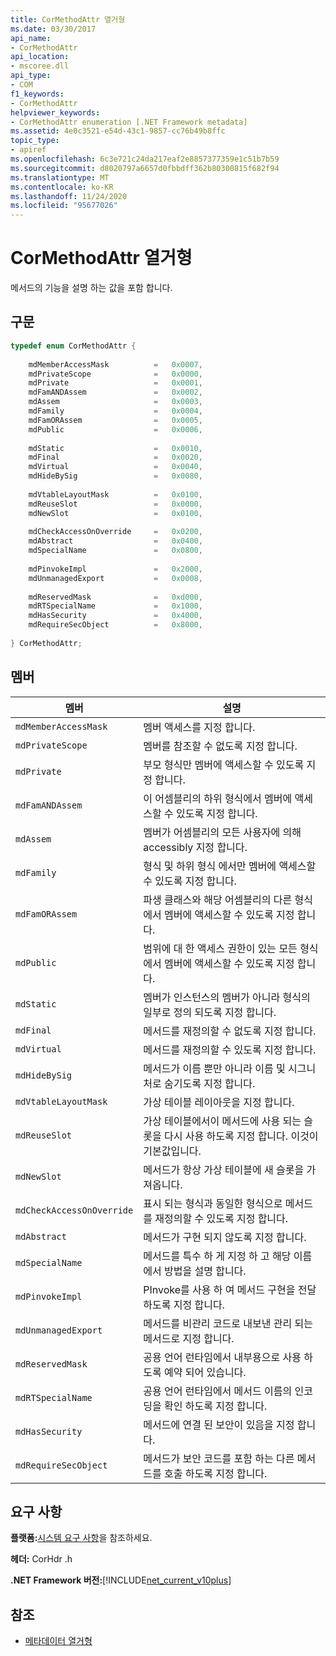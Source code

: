 ```yaml
---
title: CorMethodAttr 열거형
ms.date: 03/30/2017
api_name:
- CorMethodAttr
api_location:
- mscoree.dll
api_type:
- COM
f1_keywords:
- CorMethodAttr
helpviewer_keywords:
- CorMethodAttr enumeration [.NET Framework metadata]
ms.assetid: 4e0c3521-e54d-43c1-9857-cc76b49b8ffc
topic_type:
- apiref
ms.openlocfilehash: 6c3e721c24da217eaf2e8857377359e1c51b7b59
ms.sourcegitcommit: d8020797a6657d0fbbdff362b80300815f682f94
ms.translationtype: MT
ms.contentlocale: ko-KR
ms.lasthandoff: 11/24/2020
ms.locfileid: "95677026"
---
```

# <a name="cormethodattr-enumeration"></a>CorMethodAttr 열거형

메서드의 기능을 설명 하는 값을 포함 합니다.  
  
## <a name="syntax"></a>구문  
  
```cpp  
typedef enum CorMethodAttr {  
  
    mdMemberAccessMask          =   0x0007,  
    mdPrivateScope              =   0x0000,  
    mdPrivate                   =   0x0001,  
    mdFamANDAssem               =   0x0002,  
    mdAssem                     =   0x0003,  
    mdFamily                    =   0x0004,  
    mdFamORAssem                =   0x0005,  
    mdPublic                    =   0x0006,  
  
    mdStatic                    =   0x0010,  
    mdFinal                     =   0x0020,  
    mdVirtual                   =   0x0040,  
    mdHideBySig                 =   0x0080,  
  
    mdVtableLayoutMask          =   0x0100,  
    mdReuseSlot                 =   0x0000,  
    mdNewSlot                   =   0x0100,  
  
    mdCheckAccessOnOverride     =   0x0200,  
    mdAbstract                  =   0x0400,  
    mdSpecialName               =   0x0800,  
  
    mdPinvokeImpl               =   0x2000,  
    mdUnmanagedExport           =   0x0008,  
  
    mdReservedMask              =   0xd000,  
    mdRTSpecialName             =   0x1000,  
    mdHasSecurity               =   0x4000,  
    mdRequireSecObject          =   0x8000,  
  
} CorMethodAttr;  
```  
  
## <a name="members"></a>멤버  
  
|멤버|설명|  
|------------|-----------------|  
|`mdMemberAccessMask`|멤버 액세스를 지정 합니다.|  
|`mdPrivateScope`|멤버를 참조할 수 없도록 지정 합니다.|  
|`mdPrivate`|부모 형식만 멤버에 액세스할 수 있도록 지정 합니다.|  
|`mdFamANDAssem`|이 어셈블리의 하위 형식에서 멤버에 액세스할 수 있도록 지정 합니다.|  
|`mdAssem`|멤버가 어셈블리의 모든 사용자에 의해 accessibly 지정 합니다.|  
|`mdFamily`|형식 및 하위 형식 에서만 멤버에 액세스할 수 있도록 지정 합니다.|  
|`mdFamORAssem`|파생 클래스와 해당 어셈블리의 다른 형식에서 멤버에 액세스할 수 있도록 지정 합니다.|  
|`mdPublic`|범위에 대 한 액세스 권한이 있는 모든 형식에서 멤버에 액세스할 수 있도록 지정 합니다.|  
|`mdStatic`|멤버가 인스턴스의 멤버가 아니라 형식의 일부로 정의 되도록 지정 합니다.|  
|`mdFinal`|메서드를 재정의할 수 없도록 지정 합니다.|  
|`mdVirtual`|메서드를 재정의할 수 있도록 지정 합니다.|  
|`mdHideBySig`|메서드가 이름 뿐만 아니라 이름 및 시그니처로 숨기도록 지정 합니다.|  
|`mdVtableLayoutMask`|가상 테이블 레이아웃을 지정 합니다.|  
|`mdReuseSlot`|가상 테이블에서이 메서드에 사용 되는 슬롯을 다시 사용 하도록 지정 합니다. 이것이 기본값입니다.|  
|`mdNewSlot`|메서드가 항상 가상 테이블에 새 슬롯을 가져옵니다.|  
|`mdCheckAccessOnOverride`|표시 되는 형식과 동일한 형식으로 메서드를 재정의할 수 있도록 지정 합니다.|  
|`mdAbstract`|메서드가 구현 되지 않도록 지정 합니다.|  
|`mdSpecialName`|메서드를 특수 하 게 지정 하 고 해당 이름에서 방법을 설명 합니다.|  
|`mdPinvokeImpl`|PInvoke를 사용 하 여 메서드 구현을 전달 하도록 지정 합니다.|  
|`mdUnmanagedExport`|메서드를 비관리 코드로 내보낸 관리 되는 메서드로 지정 합니다.|  
|`mdReservedMask`|공용 언어 런타임에서 내부용으로 사용 하도록 예약 되어 있습니다.|  
|`mdRTSpecialName`|공용 언어 런타임에서 메서드 이름의 인코딩을 확인 하도록 지정 합니다.|  
|`mdHasSecurity`|메서드에 연결 된 보안이 있음을 지정 합니다.|  
|`mdRequireSecObject`|메서드가 보안 코드를 포함 하는 다른 메서드를 호출 하도록 지정 합니다.|  
  
## <a name="requirements"></a>요구 사항  

 **플랫폼:**[시스템 요구 사항](../../get-started/system-requirements.md)을 참조하세요.  
  
 **헤더:** CorHdr .h  
  
 **.NET Framework 버전:**[!INCLUDE[net_current_v10plus](../../../../includes/net-current-v10plus-md.md)]  
  
## <a name="see-also"></a>참조

- [메타데이터 열거형](metadata-enumerations.md)
